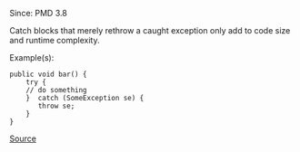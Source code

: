 Since: PMD 3.8

Catch blocks that merely rethrow a caught exception only add to code size and runtime complexity.

Example(s):
```
public void bar() {
    try {
    // do something
    }  catch (SomeException se) {
       throw se;
    }
}
```

[Source](https://pmd.github.io/pmd-5.6.1/pmd-java/rules/java/strictexception.html#AvoidRethrowingException)
